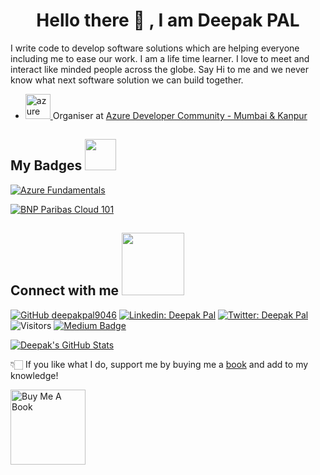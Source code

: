 <h1 align="center">Hello there 👋 , I am Deepak PAL</h1>

I write code to develop software solutions which are helping everyone including me to ease our work. I am a life time learner. I love to meet and interact like minded people across the globe. Say Hi to me and we never know what next software solution we can build together.

- <a href="https://azure.microsoft.com/en-in/" target="_blank"> <img src="https://www.vectorlogo.zone/logos/microsoft_azure/microsoft_azure-icon.svg" alt="azure" width="40" height="40"/> </a>  Organiser at [Azure Developer Community - Mumbai & Kanpur](https://azdev.konfhub.com)

<h2> My Badges <img src = "https://media.giphy.com/media/3orifgYbnsq43eFsdO/giphy.gif" width = 50px> </h2>
<!--START_SECTION:badges-->

[![Azure Fundamentals](https://images.credly.com/size/340x340/images/6a254dad-77e5-4e71-8049-94e5c7a15981/azure-fundamentals-600x600.png)](https://www.credly.com/badges/6b9d3f89-b0e3-4772-b0a8-8b5ebe2f3cff/public_url "Azure Fundamentals")

[![BNP Paribas Cloud 101](https://images.credly.com/size/340x340/images/eba07308-7a9e-40b4-a72a-fe9b1a226337/Draft_Cloud_101__3_.png)](https://www.credly.com/badges/2518890b-e0a9-4125-b3ef-a0b2f8d428fa/public_url "BNP Paribas Cloud 101")

<!--END_SECTION:badges-->

<h2> Connect with me <img src='https://raw.githubusercontent.com/ShahriarShafin/ShahriarShafin/main/Assets/handshake.gif' width="100px"> </h2>

[![GitHub deepakpal9046](https://img.shields.io/github/followers/deepakpal9046?label=follow&style=social)](https://github.com/deepakpal9046)
[![Linkedin: Deepak Pal](https://img.shields.io/badge/-Deepak%20Pal-blue?style=flat-square&logo=Linkedin&logoColor=white&link=https://www.linkedin.com/in/deepak-pal/)](https://www.linkedin.com/in/deepak-pal/)
[![Twitter: Deepak Pal](https://img.shields.io/twitter/follow/deepakpalmsp?style=social)](https://twitter.com/deepakpalmsp)
![Visitors](https://visitor-badge.glitch.me/badge?page_id=deepakpal9046&left_color=gray&right_color=blue)
[![Medium Badge](https://img.shields.io/badge/-@Deepak%20Pal-black?style=flat-square&labelColor=000000&logo=Medium&link=https://medium.com/@deepakpal9046)](https://medium.com/@deepakpal9046)



[![Deepak's GitHub Stats](https://github-readme-stats.vercel.app/api?username=deepakpal9046&hide=issues&count_private=true&show_icons=true&theme=calm)](https://github.com/deepakpal9046/github-readme-stats)


👇🏻 If you like what I do, support me by buying me a [book](https://www.buymeacoffee.com/deepakpal) and add to my knowledge! 

<a href="https://www.buymeacoffee.com/deepakpal" target="_blank"><img src="https://cdn.buymeacoffee.com/buttons/v2/default-white.png" alt="Buy Me A Book" width="120" ></a>

<!--
**deepakpal9046/deepakpal9046** is a ✨ _special_ ✨ repository because its `README.md` (this file) appears on your GitHub profile.

Here are some ideas to get you started:

- 🔭 I’m currently working on - DevOps, Docker, Containers 
- 🌱 I’m currently learning - DevOps, CI/CD, Kubernetes
- 👯 I’m looking to collaborate on - Open Source Projects
- 🤔 I’m looking for help with - 
- 💬 Ask me about ...
- 📫 How to reach me: Twitter: @deepakpalmsp LinkedIn: https://www.linkedin.com/in/deepak-pal/
- 😄 Pronouns: ...
- ⚡ Fun fact: ...
-->
